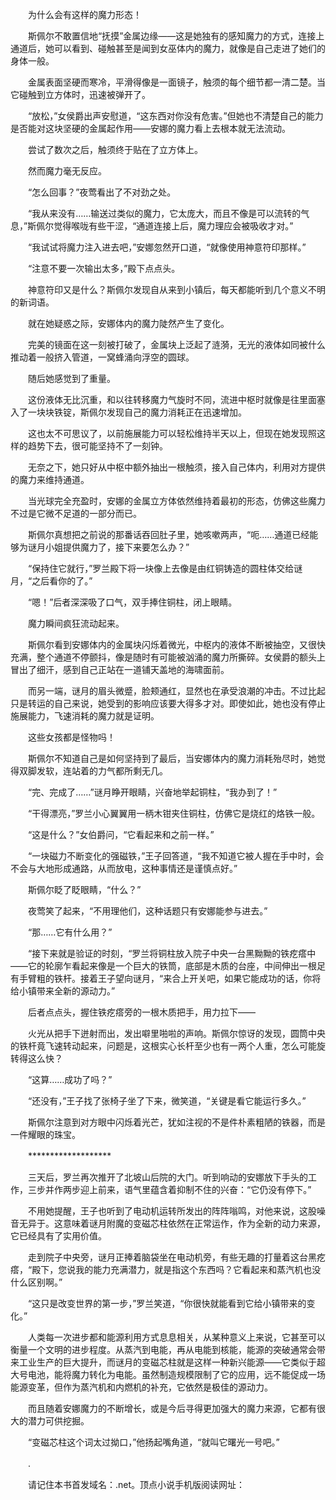 　　为什么会有这样的魔力形态！

　　斯佩尔不敢置信地“抚摸”金属边缘——这是她独有的感知魔力的方式，连接上通道后，她可以看到、碰触甚至是闻到女巫体内的魔力，就像是自己走进了她们的身体一般。

　　金属表面坚硬而寒冷，平滑得像是一面镜子，触须的每个细节都一清二楚。当它碰触到立方体时，迅速被弹开了。

　　“放松，”女侯爵出声安慰道，“这东西对你没有危害。”但她也不清楚自己的能力是否能对这块坚硬的金属起作用——安娜的魔力看上去根本就无法流动。

　　尝试了数次之后，触须终于贴在了立方体上。

　　然而魔力毫无反应。

　　“怎么回事？”夜莺看出了不对劲之处。

　　“我从来没有……输送过类似的魔力，它太庞大，而且不像是可以流转的气息，”斯佩尔觉得喉咙有些干涩，“通道连接上后，魔力理应会被吸收才对。”

　　“我试试将魔力注入进去吧，”安娜忽然开口道，“就像使用神意符印那样。”

　　“注意不要一次输出太多，”殿下点点头。

　　神意符印又是什么？斯佩尔发现自从来到小镇后，每天都能听到几个意义不明的新词语。

　　就在她疑惑之际，安娜体内的魔力陡然产生了变化。

　　完美的镜面在这一刻被打破了，金属块上泛起了涟漪，无光的液体如同被什么推动着一般挤入管道，一窝蜂涌向浮空的圆球。

　　随后她感觉到了重量。

　　这份液体无比沉重，和以往转移魔力气旋时不同，流进中枢时就像是往里面塞入了一块块铁锭，斯佩尔发现自己的魔力消耗正在迅速增加。

　　这也太不可思议了，以前施展能力可以轻松维持半天以上，但现在她发现照这样的趋势下去，很可能坚持不了一刻钟。

　　无奈之下，她只好从中枢中额外抽出一根触须，接入自己体内，利用对方提供的魔力来维持通道。

　　当光球完全充盈时，安娜的金属立方体依然维持着最初的形态，仿佛这些魔力不过是它微不足道的一部分而已。

　　斯佩尔真想把之前说的那番话吞回肚子里，她咳嗽两声，“呃……通道已经能够为谜月小姐提供魔力了，接下来要怎么办？”

　　“保持住它就行，”罗兰殿下将一块像上去像是由红铜铸造的圆柱体交给谜月，“之后看你的了。”

　　“嗯！”后者深深吸了口气，双手捧住铜柱，闭上眼睛。

　　魔力瞬间疯狂流动起来。

　　斯佩尔看到安娜体内的金属块闪烁着微光，中枢内的液体不断被抽空，又很快充满，整个通道不停颤抖，像是随时有可能被汹涌的魔力所撕碎。女侯爵的额头上冒出了细汗，感到自己正站在一道铺天盖地的海啸面前。

　　而另一端，谜月的眉头微蹙，脸颊通红，显然也在承受浪潮的冲击。不过比起只是转运的自己来说，她受到的影响应该要大得多才对。即使如此，她也没有停止施展能力，飞速消耗的魔力就是证明。

　　这些女孩都是怪物吗！

　　斯佩尔不知道自己是如何坚持到了最后，当安娜体内的魔力消耗殆尽时，她觉得双脚发软，连站着的力气都所剩无几。

　　“完、完成了……”谜月睁开眼睛，兴奋地举起铜柱，“我办到了！”

　　“干得漂亮，”罗兰小心翼翼用一柄木钳夹住铜柱，仿佛它是烧红的烙铁一般。

　　“这是什么？”女伯爵问，“它看起来和之前一样。”

　　“一块磁力不断变化的强磁铁，”王子回答道，“我不知道它被人握在手中时，会不会与大地形成通路，从而放电，这种事情还是谨慎点好。”

　　斯佩尔眨了眨眼睛，“什么？”

　　夜莺笑了起来，“不用理他们，这种话题只有安娜能参与进去。”

　　“那……它有什么用？”

　　“接下来就是验证的时刻，“罗兰将铜柱放入院子中央一台黑黝黝的铁疙瘩中——它的轮廓乍看起来像是一个巨大的铁筒，底部是木质的台座，中间伸出一根足有手臂粗的铁杆。接着王子望向谜月，“来合上开关吧，如果它能成功的话，你将给小镇带来全新的源动力。”

　　后者点点头，握住铁疙瘩旁的一根木质把手，用力拉下——

　　火光从把手下迸射而出，发出噼里啪啦的声响。斯佩尔惊讶的发现，圆筒中央的铁杆竟飞速转动起来，问题是，这根实心长杆至少也有一两个人重，怎么可能旋转得这么快？

　　“这算……成功了吗？”

　　“还没有，”王子找了张椅子坐了下来，微笑道，“关键是看它能运行多久。”

　　斯佩尔注意到对方眼中闪烁着光芒，犹如注视的不是件朴素粗陋的铁器，而是一件耀眼的珠宝。

　　*******************

　　三天后，罗兰再次推开了北坡山后院的大门。听到响动的安娜放下手头的工作，三步并作两步迎上前来，语气里蕴含着抑制不住的兴奋：“它仍没有停下。”

　　不用她提醒，王子也听到了电动机运转所发出的阵阵嗡鸣，对他来说，这股噪音无异于。这意味着谜月附魔的变磁芯柱依然在正常运作，作为全新的动力来源，它已经具有了实用价值。

　　走到院子中央旁，谜月正捧着脑袋坐在电动机旁，有些无趣的打量着这台黑疙瘩，“殿下，您说我的能力充满潜力，就是指这个东西吗？它看起来和蒸汽机也没什么区别啊。”

　　“这只是改变世界的第一步，”罗兰笑道，“你很快就能看到它给小镇带来的变化。”

　　人类每一次进步都和能源利用方式息息相关，从某种意义上来说，它甚至可以衡量一个文明的进步程度。从蒸汽到电能，再从电能到核能，能源的突破通常会带来工业生产的巨大提升，而谜月的变磁芯柱就是这样一种新兴能源——它类似于超大号电池，能将魔力转化为电能。虽然制造规模限制了它的应用，远不能促成一场能源变革，但作为蒸汽机和内燃机的补充，它依然是极佳的源动力。

　　而且随着安娜魔力的不断增长，或是今后寻得更加强大的魔力来源，它都有很大的潜力可供挖掘。

　　“变磁芯柱这个词太过拗口，”他扬起嘴角道，“就叫它曙光一号吧。”

　　.

　　请记住本书首发域名：.net。顶点小说手机版阅读网址：
